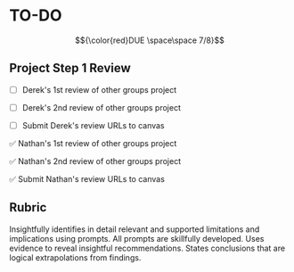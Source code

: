# TO-DO 
$${\color{red}DUE \space\space 7/8}$$
## Project Step 1 Review

- [ ] Derek's 1st review of other groups project

- [ ] Derek's 2nd review of other groups project

- [ ] Submit Derek's review URLs to canvas

:white_check_mark: Nathan's 1st review of other groups project

:white_check_mark: Nathan's 2nd review of other groups project

:white_check_mark: Submit Nathan's review URLs to canvas

## Rubric

Insightfully identifies in detail relevant and supported limitations and implications using prompts. All prompts are skillfully developed. Uses evidence to reveal insightful recommendations. States conclusions that are logical extrapolations from findings.
